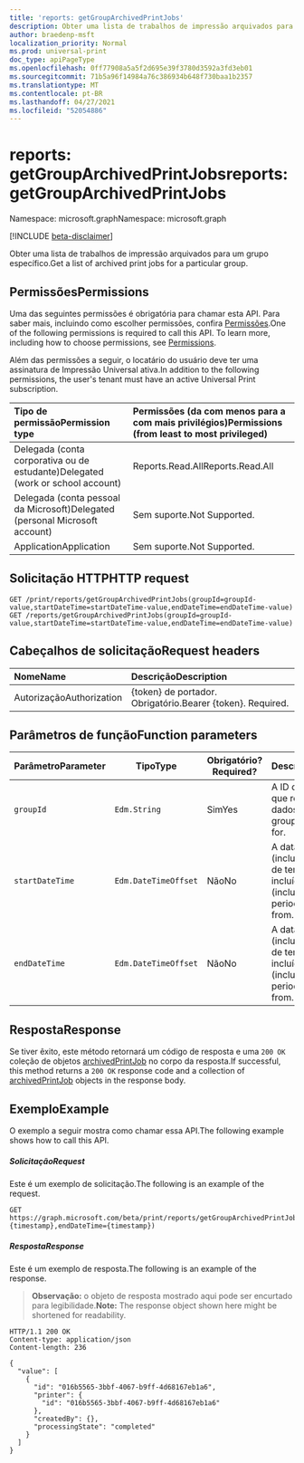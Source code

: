 ```yaml
---
title: 'reports: getGroupArchivedPrintJobs'
description: Obter uma lista de trabalhos de impressão arquivados para um grupo específico.
author: braedenp-msft
localization_priority: Normal
ms.prod: universal-print
doc_type: apiPageType
ms.openlocfilehash: 0ff77908a5a5f2d695e39f3780d3592a3fd3eb01
ms.sourcegitcommit: 71b5a96f14984a76c386934b648f730baa1b2357
ms.translationtype: MT
ms.contentlocale: pt-BR
ms.lasthandoff: 04/27/2021
ms.locfileid: "52054886"
---
```

# <a name="reports-getgrouparchivedprintjobs"></a><span data-ttu-id="f9f3f-103">reports: getGroupArchivedPrintJobs</span><span class="sxs-lookup"><span data-stu-id="f9f3f-103">reports: getGroupArchivedPrintJobs</span></span>

<span data-ttu-id="f9f3f-104">Namespace: microsoft.graph</span><span class="sxs-lookup"><span data-stu-id="f9f3f-104">Namespace: microsoft.graph</span></span>

[!INCLUDE [beta-disclaimer](../../includes/beta-disclaimer.md)]

<span data-ttu-id="f9f3f-105">Obter uma lista de trabalhos de impressão arquivados para um grupo específico.</span><span class="sxs-lookup"><span data-stu-id="f9f3f-105">Get a list of archived print jobs for a particular group.</span></span>

## <a name="permissions"></a><span data-ttu-id="f9f3f-106">Permissões</span><span class="sxs-lookup"><span data-stu-id="f9f3f-106">Permissions</span></span>
<span data-ttu-id="f9f3f-p101">Uma das seguintes permissões é obrigatória para chamar esta API. Para saber mais, incluindo como escolher permissões, confira [Permissões](/graph/permissions-reference).</span><span class="sxs-lookup"><span data-stu-id="f9f3f-p101">One of the following permissions is required to call this API. To learn more, including how to choose permissions, see [Permissions](/graph/permissions-reference).</span></span>

<span data-ttu-id="f9f3f-109">Além das permissões a seguir, o locatário do usuário deve ter uma assinatura de Impressão Universal ativa.</span><span class="sxs-lookup"><span data-stu-id="f9f3f-109">In addition to the following permissions, the user's tenant must have an active Universal Print subscription.</span></span>

|<span data-ttu-id="f9f3f-110">Tipo de permissão</span><span class="sxs-lookup"><span data-stu-id="f9f3f-110">Permission type</span></span> | <span data-ttu-id="f9f3f-111">Permissões (da com menos para a com mais privilégios)</span><span class="sxs-lookup"><span data-stu-id="f9f3f-111">Permissions (from least to most privileged)</span></span> |
|:---------------|:--------------------------------------------|
|<span data-ttu-id="f9f3f-112">Delegada (conta corporativa ou de estudante)</span><span class="sxs-lookup"><span data-stu-id="f9f3f-112">Delegated (work or school account)</span></span>| <span data-ttu-id="f9f3f-113">Reports.Read.All</span><span class="sxs-lookup"><span data-stu-id="f9f3f-113">Reports.Read.All</span></span> |
|<span data-ttu-id="f9f3f-114">Delegada (conta pessoal da Microsoft)</span><span class="sxs-lookup"><span data-stu-id="f9f3f-114">Delegated (personal Microsoft account)</span></span>|<span data-ttu-id="f9f3f-115">Sem suporte.</span><span class="sxs-lookup"><span data-stu-id="f9f3f-115">Not Supported.</span></span>|
|<span data-ttu-id="f9f3f-116">Application</span><span class="sxs-lookup"><span data-stu-id="f9f3f-116">Application</span></span>|<span data-ttu-id="f9f3f-117">Sem suporte.</span><span class="sxs-lookup"><span data-stu-id="f9f3f-117">Not Supported.</span></span>|

## <a name="http-request"></a><span data-ttu-id="f9f3f-118">Solicitação HTTP</span><span class="sxs-lookup"><span data-stu-id="f9f3f-118">HTTP request</span></span>
<!-- { "blockType": "ignored" } -->
```http
GET /print/reports/getGroupArchivedPrintJobs(groupId=groupId-value,startDateTime=startDateTime-value,endDateTime=endDateTime-value)
GET /reports/getGroupArchivedPrintJobs(groupId=groupId-value,startDateTime=startDateTime-value,endDateTime=endDateTime-value)
```
## <a name="request-headers"></a><span data-ttu-id="f9f3f-119">Cabeçalhos de solicitação</span><span class="sxs-lookup"><span data-stu-id="f9f3f-119">Request headers</span></span>
| <span data-ttu-id="f9f3f-120">Nome</span><span class="sxs-lookup"><span data-stu-id="f9f3f-120">Name</span></span>          | <span data-ttu-id="f9f3f-121">Descrição</span><span class="sxs-lookup"><span data-stu-id="f9f3f-121">Description</span></span>   |
|:--------------|:--------------|
| <span data-ttu-id="f9f3f-122">Autorização</span><span class="sxs-lookup"><span data-stu-id="f9f3f-122">Authorization</span></span> | <span data-ttu-id="f9f3f-p102">{token} de portador. Obrigatório.</span><span class="sxs-lookup"><span data-stu-id="f9f3f-p102">Bearer {token}. Required.</span></span> |

## <a name="function-parameters"></a><span data-ttu-id="f9f3f-125">Parâmetros de função</span><span class="sxs-lookup"><span data-stu-id="f9f3f-125">Function parameters</span></span>

| <span data-ttu-id="f9f3f-126">Parâmetro</span><span class="sxs-lookup"><span data-stu-id="f9f3f-126">Parameter</span></span>     | <span data-ttu-id="f9f3f-127">Tipo</span><span class="sxs-lookup"><span data-stu-id="f9f3f-127">Type</span></span>                 | <span data-ttu-id="f9f3f-128">Obrigatório?</span><span class="sxs-lookup"><span data-stu-id="f9f3f-128">Required?</span></span> | <span data-ttu-id="f9f3f-129">Descrição</span><span class="sxs-lookup"><span data-stu-id="f9f3f-129">Description</span></span>                                                          |
|---------------|----------------------|-----------|----------------------------------------------------------------------|
| `groupId`     | `Edm.String`         | <span data-ttu-id="f9f3f-130">Sim</span><span class="sxs-lookup"><span data-stu-id="f9f3f-130">Yes</span></span>       | <span data-ttu-id="f9f3f-131">A ID do grupo para o que retornar dados.</span><span class="sxs-lookup"><span data-stu-id="f9f3f-131">The ID of the group to return data for.</span></span>                              |
| `startDateTime` | `Edm.DateTimeOffset` | <span data-ttu-id="f9f3f-132">Não</span><span class="sxs-lookup"><span data-stu-id="f9f3f-132">No</span></span>        | <span data-ttu-id="f9f3f-133">A data de início (inclusive) do período de tempo a ser incluído.</span><span class="sxs-lookup"><span data-stu-id="f9f3f-133">The start date (inclusive) for the time period to include data from.</span></span> |
| `endDateTime`   | `Edm.DateTimeOffset` | <span data-ttu-id="f9f3f-134">Não</span><span class="sxs-lookup"><span data-stu-id="f9f3f-134">No</span></span>        | <span data-ttu-id="f9f3f-135">A data de término (inclusive) do período de tempo a ser incluído.</span><span class="sxs-lookup"><span data-stu-id="f9f3f-135">The end date (inclusive) for the time period to include data from.</span></span>   |

## <a name="response"></a><span data-ttu-id="f9f3f-136">Resposta</span><span class="sxs-lookup"><span data-stu-id="f9f3f-136">Response</span></span>
<span data-ttu-id="f9f3f-137">Se tiver êxito, este método retornará um código de resposta e uma `200 OK` coleção de objetos [archivedPrintJob](../resources/archivedprintjob.md) no corpo da resposta.</span><span class="sxs-lookup"><span data-stu-id="f9f3f-137">If successful, this method returns a `200 OK` response code and a collection of [archivedPrintJob](../resources/archivedprintjob.md) objects in the response body.</span></span>

## <a name="example"></a><span data-ttu-id="f9f3f-138">Exemplo</span><span class="sxs-lookup"><span data-stu-id="f9f3f-138">Example</span></span>
<span data-ttu-id="f9f3f-139">O exemplo a seguir mostra como chamar essa API.</span><span class="sxs-lookup"><span data-stu-id="f9f3f-139">The following example shows how to call this API.</span></span>
##### <a name="request"></a><span data-ttu-id="f9f3f-140">Solicitação</span><span class="sxs-lookup"><span data-stu-id="f9f3f-140">Request</span></span>
<span data-ttu-id="f9f3f-141">Este é um exemplo de solicitação.</span><span class="sxs-lookup"><span data-stu-id="f9f3f-141">The following is an example of the request.</span></span>
<!-- {
  "blockType": "request",
  "name": "reports-getgrouparchivedprintjobs"
}-->
```http
GET https://graph.microsoft.com/beta/print/reports/getGroupArchivedPrintJobs(groupId='{id}',startDateTime={timestamp},endDateTime={timestamp})
```

##### <a name="response"></a><span data-ttu-id="f9f3f-142">Resposta</span><span class="sxs-lookup"><span data-stu-id="f9f3f-142">Response</span></span>
<span data-ttu-id="f9f3f-143">Este é um exemplo de resposta.</span><span class="sxs-lookup"><span data-stu-id="f9f3f-143">The following is an example of the response.</span></span>
><span data-ttu-id="f9f3f-144">**Observação:** o objeto de resposta mostrado aqui pode ser encurtado para legibilidade.</span><span class="sxs-lookup"><span data-stu-id="f9f3f-144">**Note:** The response object shown here might be shortened for readability.</span></span>
<!-- {
  "blockType": "response",
  "truncated": true,
  "@odata.type": "microsoft.graph.archivedPrintJob"
} -->
```http
HTTP/1.1 200 OK
Content-type: application/json
Content-length: 236

{
  "value": [
    {
      "id": "016b5565-3bbf-4067-b9ff-4d68167eb1a6",
      "printer": {
        "id": "016b5565-3bbf-4067-b9ff-4d68167eb1a6"
      },
      "createdBy": {},
      "processingState": "completed"
    }
  ]
}
```

<!-- uuid: 8fcb5dbc-d5aa-4681-8e31-b001d5168d79
2015-10-25 14:57:30 UTC -->
<!-- {
  "type": "#page.annotation",
  "description": "printJob: getGroupArchivedPrintJobs",
  "keywords": "",
  "section": "documentation",
  "tocPath": ""
}-->

